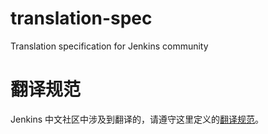 # translation-spec
Translation specification for Jenkins community

# 翻译规范

Jenkins 中文社区中涉及到翻译的，请遵守这里定义的[翻译规范](specification.md)。
